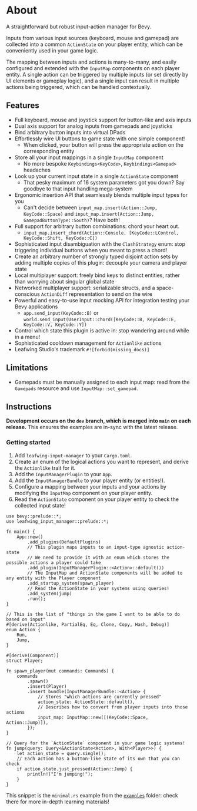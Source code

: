 # About

A straightforward but robust input-action manager for Bevy.

Inputs from various input sources (keyboard, mouse and gamepad) are collected into a common `ActionState` on your player entity,
which can be conveniently used in your game logic.

The mapping between inputs and actions is many-to-many, and easily configured and extended with the `InputMap` components on each player entity.
A single action can be triggered by multiple inputs (or set directly by UI elements or gameplay logic),
and a single input can result in multiple actions being triggered, which can be handled contextually.

## Features

- Full keyboard, mouse and joystick support for button-like and axis inputs
- Dual axis support for analog inputs from gamepads and joysticks
- Bind arbitrary button inputs into virtual DPads
- Effortlessly wire UI buttons to game state with one simple component!
  - When clicked, your button will press the appropriate action on the corresponding entity
- Store all your input mappings in a single `InputMap` component
  - No more bespoke `Keybindings<KeyCode>`, `Keybindings<Gamepad>` headaches
- Look up your current input state in a single `ActionState` component
  - That pesky maximum of 16 system parameters got you down? Say goodbye to that input handling mega-system
- Ergonomic insertion API that seamlessly blends multiple input types for you
  - Can't decide between `input_map.insert(Action::Jump, KeyCode::Space)` and `input_map.insert(Action::Jump, GamepadButtonType::South)`? Have both!
- Full support for arbitrary button combinations: chord your heart out.
  - `input_map.insert_chord(Action::Console, [KeyCode::LControl, KeyCode::Shift, KeyCode::C])`
- Sophisticated input disambiguation with the `ClashStrategy` enum: stop triggering individual buttons when you meant to press a chord!
- Create an arbitrary number of strongly typed disjoint action sets by adding multiple copies of this plugin: decouple your camera and player state
- Local multiplayer support: freely bind keys to distinct entities, rather than worrying about singular global state
- Networked multiplayer support: serializable structs, and a space-conscious `ActionDiff` representation to send on the wire
- Powerful and easy-to-use input mocking API for integration testing your Bevy applications
  - `app.send_input(KeyCode::B)` or `world.send_input(UserInput::chord([KeyCode::B, KeyCode::E, KeyCode::V, KeyCode::Y])`
- Control which state this plugin is active in: stop wandering around while in a menu!
- Sophisticated cooldown management for `Actionlike` actions
- Leafwing Studio's trademark `#![forbid(missing_docs)]`

## Limitations

- Gamepads must be manually assigned to each input map: read from the `Gamepads` resource and use `InputMap::set_gamepad`.

## Instructions

**Development occurs on the `dev` branch, which is merged into `main` on each release.**
This ensures the examples are in-sync with the latest release.

### Getting started

1. Add `leafwing-input-manager` to your `Cargo.toml`.
2. Create an enum of the logical actions you want to represent, and derive the `Actionlike` trait for it.
3. Add the `InputManagerPlugin` to your `App`.
4. Add the `InputManagerBundle` to your player entity (or entities!).
5. Configure a mapping between your inputs and your actions by modifying the `InputMap` component on your player entity.
6. Read the `ActionState` component on your player entity to check the collected input state!

```rust, ignore
use bevy::prelude::*;
use leafwing_input_manager::prelude::*;

fn main() {
    App::new()
        .add_plugins(DefaultPlugins)
        // This plugin maps inputs to an input-type agnostic action-state
        // We need to provide it with an enum which stores the possible actions a player could take
        .add_plugin(InputManagerPlugin::<Action>::default())
        // The InputMap and ActionState components will be added to any entity with the Player component
        .add_startup_system(spawn_player)
        // Read the ActionState in your systems using queries!
        .add_system(jump)
        .run();
}

// This is the list of "things in the game I want to be able to do based on input"
#[derive(Actionlike, PartialEq, Eq, Clone, Copy, Hash, Debug)]
enum Action {
    Run,
    Jump,
}

#[derive(Component)]
struct Player;

fn spawn_player(mut commands: Commands) {
    commands
        .spawn()
        .insert(Player)
        .insert_bundle(InputManagerBundle::<Action> {
            // Stores "which actions are currently pressed"
            action_state: ActionState::default(),
            // Describes how to convert from player inputs into those actions
            input_map: InputMap::new([(KeyCode::Space, Action::Jump)]),
        });
}

// Query for the `ActionState` component in your game logic systems!
fn jump(query: Query<&ActionState<Action>, With<Player>>) {
    let action_state = query.single();
    // Each action has a button-like state of its own that you can check
    if action_state.just_pressed(Action::Jump) {
        println!("I'm jumping!");
    }
}
```

This snippet is the `minimal.rs` example from the [`examples`](./examples) folder: check there for more in-depth learning materials!
